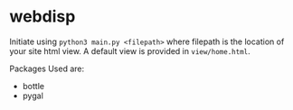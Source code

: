 # webdisp
Initiate using ``python3 main.py <filepath>`` where filepath is the location of your site html view. A default view is provided in ``view/home.html``.

Packages Used are:
- bottle
- pygal
